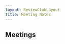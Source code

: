 ```yaml
---
layout: ReviewClubLayout
title: Meeting Notes
---
```


<div class="meeting-list-container">
    <h2>Meetings</h2>
    <div class="meetings-container">
        <ul class="meeting-list">
            <template v-for="page in $site.pages">
                <li v-if="page.frontmatter.layout === 'ReviewClubMeetingLayout'">
                    {{ page.frontmatter.date | formatDate }}
                    <span id="text-separator">»</span>
                        <a id="meeting-link" :href="page.path">#{{ page.frontmatter.pr.split("/").pop() }} {{ page.frontmatter.title }}</a>
                </li>
            </template>
        </ul>
    </div>
</div>

